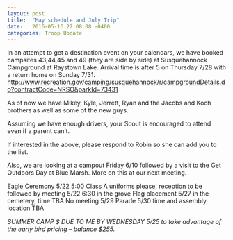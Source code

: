 ```yaml
---
layout: post
title:  "May schedule and July Trip"
date:   2016-05-16 22:08:08 -0400
categories: Troop Update
---
```

In an attempt  to get a destination event on your calendars, we have booked campsites 43,44,45 and 49 (they are side by side) at Susquehannock Campground at Raystown Lake.  Arrival time is after 5 on Thursday 7/28 with a return home on Sunday 7/31.    http://www.recreation.gov/camping/susquehannock/r/campgroundDetails.do?contractCode=NRSO&parkId=73431
 
As of now we have Mikey, Kyle, Jerrett, Ryan and the Jacobs and Koch brothers as well as some of the new guys.
 
Assuming we have enough drivers, your Scout is encouraged to attend even if a parent can’t. 
 
If interested in the above, please respond to Robin so she can add you to the list. 
 
Also, we are looking at a campout Friday 6/10 followed by a visit to the Get Outdoors Day at Blue Marsh.  More on this at our next meeting. 
 
Eagle Ceremony 5/22 5:00 Class A uniforms please, reception to be followed by meeting 5/22 6:30 in the grove
Flag placement 5/27 in the cemetery, time TBA
No meeting 5/29
Parade 5/30 time and assembly location TBA
 
*SUMMER CAMP $ DUE TO ME BY WEDNESDAY 5/25 to take advantage of the early bird pricing – balance $255.*

